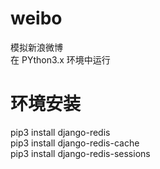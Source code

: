 # weibo
模拟新浪微博  
在 PYthon3.x 环境中运行  

# 环境安装
pip3 install django-redis  
pip3 install django-redis-cache  
pip3 install django-redis-sessions  

